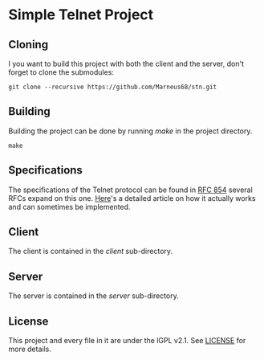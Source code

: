 Simple Telnet Project
=====================

Cloning
-------

I you want to build this project with both the client and the server, don't forget to clone the submodules:

    git clone --recursive https://github.com/Marneus68/stn.git


Building
--------

Building the project can be done by running *make* in the project directory.

    make

Specifications
--------------

The specifications of the Telnet protocol can be found in [RFC 854](http://www.faqs.org/rfcs/rfc854.html) several RFCs expand on this one.
[Here](http://binaryhole.blogspot.fr/2006/12/bh-1-telnet-protocol-explained.html)'s a detailed article on how it actually works and can sometimes be implemented.

Client
------

The client is contained in the *client* sub-directory.

Server
------

The server is contained in the *server* sub-directory.

License
-------

This project and every file in it are under the lGPL v2.1. See [LICENSE](https://github.com/Marneus68/stnc/blob/master/LICENSE) for more details.


